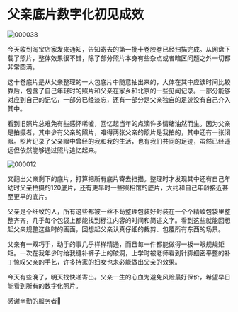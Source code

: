 # 父亲底片数字化初见成效


![000038](https://baldachin-1304515178.cos.ap-beijing.myqcloud.com/assets/000012.JPG)

今天收到淘宝店家发来通知，告知寄去的第一批十卷胶卷已经扫描完成。从网盘下载了照片，整体效果很不错，除了部分照片本身有些杂点或者暗区问题之外一切都非常圆满。

这十卷底片是从父亲整理的一大包底片中随意抽出来的，大体在其中应该时间比较靠后，包含了自己年轻时的照片和父亲在家乡和北京的一些见闻记录。一部分能够对应到自己的记忆，一部分已经淡忘，还有一部分是父亲独自的足迹没有自己介入其中。

看到旧照片总难免有些感怀唏嘘，回忆起当年的点滴许多情绪油然而生。因为父亲是拍摄者，其中少有父亲的照片，难得两张父亲的照片是我拍的，其中还有一张闭眼。照片记录了父亲眼中曾经的我和我的生活，也有我们共同的足迹，虽然已经遥远但依然能够通过照片追忆起来。

![000012](https://baldachin-1304515178.cos.ap-beijing.myqcloud.com/assets/000038.JPG)

又翻出父亲剩下的底片，打算把所有底片寄去扫描。整理时才发现其中还有自己年幼时父亲拍摄的120底片，还有更早时一些照相馆的底片，大约和自己年龄接近甚至更早的底片。

父亲是个细致的人，所有这些都被一丝不苟整理包装好封装在一个个精致包袋里整整齐齐，几乎每个包袋上都能找到标注内容的时间和简述文字。看到这些就能回想起父亲规整这些时的画面，回想起父亲认真仔细的裁剪、包覆所有东西的场景。

父亲有一双巧手，动手的事几乎样样精通，而且每一件都能做得一板一眼规规矩矩。一次在我年少时给我缝补裤子上的破洞，上学时被老师看到针脚细密平整的补丁惊叹父亲的手艺，许多持家的妇女也未必能做出父亲的效果。

今天有些晚了，明天找快递寄出。父亲一生的心血为避免风险最好保价，希望早日能看到所有的数字化照片。

感谢辛勤的服务者🙏

